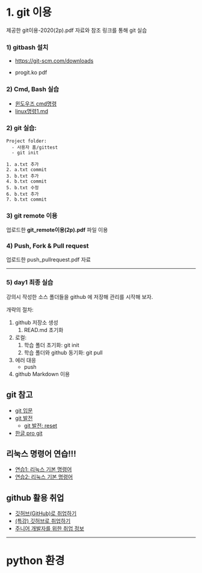 # 1. git 이용

제공한 git이용-2020(2p).pdf 자료와 참조 링크를 통해 git 실습

### 1) gitbash 설치
   - https://git-scm.com/downloads

 - progit.ko pdf

### 2) Cmd, Bash 실습

 - [윈도우즈 cmd명령](./cmd명령.md)
 - [linux명령1.md](./linux명령1.md)


### 2) git 실습:

```
Project folder:
  - 사용자 홈/gittest
  - git init

1. a.txt 추가
2. a.txt commit
3. b.txt 추가
4. b.txt commit
5. b.txt 수정
6. b.txt 추가
7. b.txt commit
```



### 3) git remote 이용

업로드한 **git_remote이용(2p).pdf** 파일 이용


### 4) Push, Fork & Pull request

업로드한 push_pullrequest.pdf 자료


---

### 5) day1 최종 실습

강의시 작성한 소스 폴더들을 github 에 저장해 관리를 시작해 보자.

개략의 절차:
1. github 저장소 생성
    1. READ.md 초기화
2. 로컬:
    1. 학습 폴더 초기화: git init
    2. 학습 폴더와 github 동기화: git pull
3. 에러 대응
    - push
4. github Markdown 이용



## git 참고

 - [git 입문](https://backlog.com/git-tutorial/kr/intro/intro1_1.html)
 - [git 발전](https://backlog.com/git-tutorial/kr/stepup/stepup1_1.html)
    - [git 발전: reset](https://backlog.com/git-tutorial/kr/stepup/stepup7_3.html)
 - [한글 pro git](https://git-scm.com/book/ko/v2)

## 리눅스 명령어 연습!!!

 - [연습1: 리눅스 기본 명령어](https://itholic.github.io/linux-basic-command/)
 - [연습2: 리눅스 기본 명령어](https://jhnyang.tistory.com/13)


## github 활용 취업
 
 - [깃허브(GitHub)로 취업하기](https://sujinlee.me/professional-github/)
 - [(특강) 깃허브로 취업하기](https://dataitgirls2.github.io/tutorial/Tutorial_180803_GettingJobGithub.html)
 - [주니어 개발자를 위한 취업 정보](https://github.com/jojoldu/junior-recruit-scheduler)

---


# python 환경
